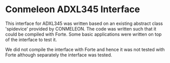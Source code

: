 # Conmeleon ADXL345 Interface

This interface for ADXL345 was written based on an existing abstract class 'spidevice' provided by CONMELEON. The code was written such that
it could be compiled with Forte. Some basic applications were written on top of the interface to test it.

We did not compile the interface with Forte and hence it was not tested with Forte although separately the interface was tested. 
